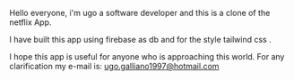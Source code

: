 Hello everyone, i'm ugo a software developer and this is a clone of the netflix App. 

I have built this app using firebase as db and for the style tailwind css . 

I hope this app is useful for anyone who is approaching this world.
For any clarification my e-mail is:
ugo.galliano1997@hotmail.com